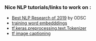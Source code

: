 ### Nice NLP tutorials/links to work on :
* [Best NLP Research of 2019](https://medium.com/@ODSC/best-nlp-research-of-2019-934b9d8e93d8) by ODSC
* [training word embedddings](https://www.tensorflow.org/tutorials/text/word_embeddings)
* [tf.keras.preprocessing.text.Tokenizer](https://www.tensorflow.org/api_docs/python/tf/keras/preprocessing/text/Tokenizer)
* [tf image captioning](https://www.tensorflow.org/tutorials/text/image_captioning)


